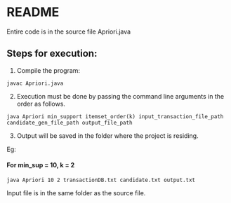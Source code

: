 # README

Entire code is in the source file Apriori.java

## Steps for execution:

1. Compile the program:

`javac Apriori.java`

2. Execution must be done by passing the command line arguments in the order as follows.

`java Apriori min_support itemset_order(k) input_transaction_file_path candidate_gen_file_path output_file_path`


3. Output will be saved in the folder where the project is residing.


Eg: 


#### For min_sup = 10, k = 2


`java Apriori 10 2 transactionDB.txt candidate.txt output.txt`


Input file is in the same folder as the source file.


